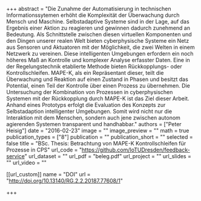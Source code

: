 +++
abstract = "Die Zunahme der Automatisierung in technischen Informationssytemen erhöht die Komplexität der Überwachung durch Mensch und Maschine. Selbstadaptive Systeme sind in der Lage, auf das Ergebnis einer Aktion zu reagieren und gewinnen dadurch zunehmend an Bedeutung. Als Schnittstelle zwischen diesen virtuellen Komponenten und den Dingen unserer realen Welt bieten cyberphysische Systeme ein Netz aus Sensoren und Aktuatoren mit der Möglichkeit, die zwei Welten in einem Netzwerk zu vereinen. Diese intelligenten Umgebungen erfordern ein noch höheres Maß an Kontrolle und komplexer Analyse erfasster Daten. Eine in der Regelungstechnik etablierte Methode bieten Rückkopplungs- oder Kontrollschleifen. MAPE-K, als ein Repräsentant dieser, teilt die Überwachung und Reaktion auf einen Zustand in Phasen und besitzt das Potential, einen Teil der Kontrolle über einen Prozess zu übernehmen. Die Untersuchung der Kombination von Prozessen in cyberphysischen Systemen mit der Rückkopplung durch MAPE-K ist das Ziel dieser Arbeit. Anhand eines Prototyps erfolgt die Evaluation des Konzepts zur Selbstadaption intelligenter Umgebungen. Somit wird nicht nur die Interaktion mit dem Menschen, sondern auch jene zwischen autonom agierenden Systemen transparent und handhabbar."
authors = ["Peter Heisig"]
date = "2016-02-23"
image = ""
image_preview = ""
math = true
publication_types = ["8"]
publication = ""
publication_short = ""
selected = false
title = "BSc. Thesis: Betrachtung von MAPE-K Kontrollschleifen für Prozesse in CPS"
url_code = "https://github.com/IoTUDresden/feedback-service"
url_dataset = ""
url_pdf = "beleg.pdf"
url_project = ""
url_slides = ""
url_video = ""

[[url_custom]]
name = "DOI"
url = "http://doi.org/10.13140/RG.2.2.20187.77608/1"

+++
